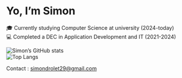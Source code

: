 # Yo, I’m Simon

🎓 Currently studying Computer Science at university (2024-today)  
💻 Completed a DEC in Application Development and IT (2021-2024)  

![Simon’s GitHub stats](https://github-readme-stats.vercel.app/api?username=Simon-dotnet&show_icons=true&theme=radical)  
![Top Langs](https://github-readme-stats.vercel.app/api/top-langs/?username=Simon-dotnet&hide=ShaderLab,HLSL&layout=compact&theme=radical)  

Contact : simondrolet29@gmail.com

